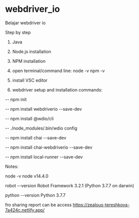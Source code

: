 # webdriver_io
Belajar webdriver io

Step by step

1. Java
2. Node.js installation
3. NPM installation
4. open terminal/command line:
node -v
npm -v

4. install VSC editor

5. webdriver setup and installation commands:

-- npm init

-- npm install webdriverio --save-dev

-- npm install @wdio/cli

-- ./node_modules/.bin/wdio config

-- npm install chai --save-dev

-- npm install chai-webdriverio --save-dev

-- npm install local-runner --save-dev

Notes:

node -v
node v14.4.0

robot --version
Robot Framework 3.2.1 (Python 3.7.7 on darwin)

python --version
Python 3.7.7

fro sharing report can be access https://zealous-tereshkova-7a424c.netlify.app/